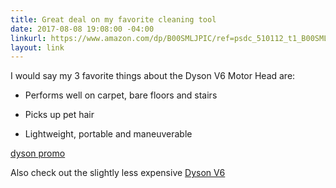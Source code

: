 ```yaml
---
title: Great deal on my favorite cleaning tool
date: 2017-08-08 19:08:00 -04:00
linkurl: https://www.amazon.com/dp/B00SMLJPIC/ref=psdc_510112_t1_B00SMLJQ72?&_encoding=UTF8&tag=rachelslurs-20&linkCode=ur2&linkId=63fca7bb4c94d00e80cf9be549c6471d&camp=1789&creative=9325
layout: link
---
```


I would say my 3 favorite things about the Dyson V6 Motor Head are:

* Performs well on carpet, bare floors and stairs

* Picks up pet hair

* Lightweight, portable and maneuverable

<a target="_blank" href="https://www.amazon.com/Dyson-Motor-Head-Cord-free-Vacuum/dp/B00SMLJQ72/ref=sr_1_4?s=home-garden&ie=UTF8&qid=1502233332&sr=1-4&keywords=dyson+vacuum&_encoding=UTF8&tag=rachelslurs-20&linkCode=ur2&linkId=2007e7968cabc7aaabfa50aeb95c8b8b&camp=1789&creative=9325">dyson promo</a><img src="//ir-na.amazon-adsystem.com/e/ir?t=rachelslurs-20&l=ur2&o=1" width="1" height="1" border="0" alt="" style="border:none !important; margin:0px !important;" />

Also check out the slightly less expensive [Dyson V6](https://www.amazon.com/dp/B00SMLJPIC/ref=psdc_510112_t1_B00SMLJQ72?&_encoding=UTF8&tag=rachelslurs-20&linkCode=ur2&linkId=63fca7bb4c94d00e80cf9be549c6471d&camp=1789&creative=9325)
